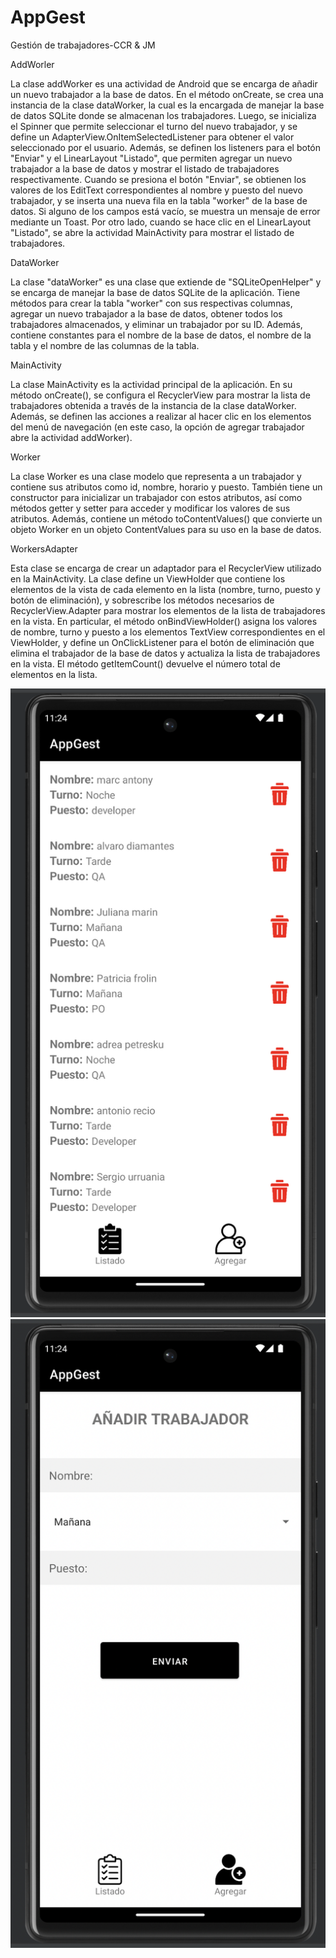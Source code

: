 # AppGest
 Gestión de trabajadores-CCR & JM

AddWorler

La clase addWorker es una actividad de Android que se encarga de añadir un nuevo trabajador a la base de datos. En el método onCreate, se crea una instancia de la clase dataWorker, la cual es la encargada de manejar la base de datos SQLite donde se almacenan los trabajadores. Luego, se inicializa el Spinner que permite seleccionar el turno del nuevo trabajador, y se define un AdapterView.OnItemSelectedListener para obtener el valor seleccionado por el usuario.
Además, se definen los listeners para el botón "Enviar" y el LinearLayout "Listado", que permiten agregar un nuevo trabajador a la base de datos y mostrar el listado de trabajadores respectivamente. Cuando se presiona el botón "Enviar", se obtienen los valores de los EditText correspondientes al nombre y puesto del nuevo trabajador, y se inserta una nueva fila en la tabla "worker" de la base de datos. Si alguno de los campos está vacío, se muestra un mensaje de error mediante un Toast. Por otro lado, cuando se hace clic en el LinearLayout "Listado", se abre la actividad MainActivity para mostrar el listado de trabajadores.


DataWorker

La clase "dataWorker" es una clase que extiende de "SQLiteOpenHelper" y se encarga de manejar la base de datos SQLite de la aplicación. Tiene métodos para crear la tabla "worker" con sus respectivas columnas, agregar un nuevo trabajador a la base de datos, obtener todos los trabajadores almacenados, y eliminar un trabajador por su ID. Además, contiene constantes para el nombre de la base de datos, el nombre de la tabla y el nombre de las columnas de la tabla.


MainActivity

La clase MainActivity es la actividad principal de la aplicación. En su método onCreate(), se configura el RecyclerView para mostrar la lista de trabajadores obtenida a través de la instancia de la clase dataWorker. Además, se definen las acciones a realizar al hacer clic en los elementos del menú de navegación (en este caso, la opción de agregar trabajador abre la actividad addWorker).


Worker

La clase Worker es una clase modelo que representa a un trabajador y contiene sus atributos como id, nombre, horario y puesto. También tiene un constructor para inicializar un trabajador con estos atributos, así como métodos getter y setter para acceder y modificar los valores de sus atributos. Además, contiene un método toContentValues() que convierte un objeto Worker en un objeto ContentValues para su uso en la base de datos.

WorkersAdapter

Esta clase se encarga de crear un adaptador para el RecyclerView utilizado en la MainActivity. La clase define un ViewHolder que contiene los elementos de la vista de cada elemento en la lista (nombre, turno, puesto y botón de eliminación), y sobrescribe los métodos necesarios de RecyclerView.Adapter para mostrar los elementos de la lista de trabajadores en la vista.
En particular, el método onBindViewHolder() asigna los valores de nombre, turno y puesto a los elementos TextView correspondientes en el ViewHolder, y define un OnClickListener para el botón de eliminación que elimina el trabajador de la base de datos y actualiza la lista de trabajadores en la vista. El método getItemCount() devuelve el número total de elementos en la lista.

![Captura de pantalla 1](/capturas/cap1.png)
![Captura de pantalla 2](/capturas/cap2.png)

